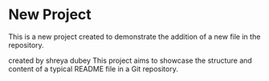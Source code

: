 # New Project

This is a new project created to demonstrate the addition of a new file in the repository.


created by shreya dubey 
This project aims to showcase the structure and content of a typical README file in a Git repository.